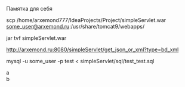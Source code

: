 Памятка для себя

scp /home/arxemond777/IdeaProjects/Project/simpleServlet.war   some_user@arxemond.ru:/usr/share/tomcat9/webapps/

jar tvf simpleServlet.war

http://arxemond.ru:8080/simpleServlet/get_json_or_xml?type=bd_xml
 
mysql -u some_user -p test < simpleServlet/sql/test_test.sql

a<br />b